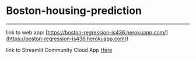 # Boston-housing-prediction
---
link to web app: [https://boston-regression-is436.herokuapp.com/](https://boston-regression-is436.herokuapp.com/)

link to Streamlit Community Cloud App [Here](https://boston-housing-prediction-ou33wbfqgji.streamlit.app/)

